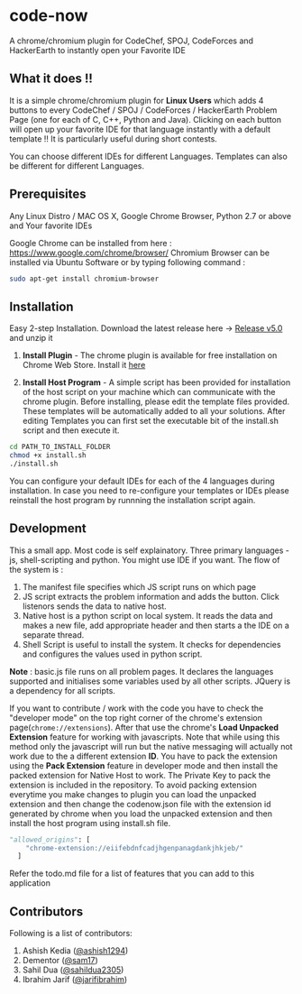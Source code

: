 code-now
========

A chrome/chromium plugin for CodeChef, SPOJ, CodeForces and HackerEarth to instantly open your Favorite IDE

What it does !!
---------------

It is a simple chrome/chromium plugin for **Linux Users** which adds 4 buttons to every CodeChef / SPOJ / CodeForces / HackerEarth Problem Page (one for each of C, C++, Python and Java).
Clicking on each button will open up your favorite IDE for that language instantly with a default template !! It is particularly useful during short contests.

You can choose different IDEs for different Languages. Templates can also be different for different Languages.


Prerequisites
-------------

Any Linux Distro /  MAC OS X, Google Chrome Browser, Python 2.7 or above and Your favorite IDEs

Google Chrome can be installed from here : https://www.google.com/chrome/browser/
Chromium Browser can be installed via Ubuntu Software or by typing following command :
```sh
sudo apt-get install chromium-browser
```


Installation
------------

Easy 2-step Installation. Download the latest release here -> [Release v5.0](https://github.com/ashish1294/code-now-CodeChef/releases/download/v5/code-now-v5.0.zip) and unzip it

1. **Install Plugin** - The chrome plugin is available for free installation on Chrome Web Store. Install it [here](https://chrome.google.com/webstore/detail/code-now-for-codechef-spo/eiifebdnfcadjhgenpanagdankjhkjeb)

2. **Install Host Program** - A simple script has been provided for installation of the host script on your machine which can communicate with the chrome plugin. Before installing, please edit the template files provided. These templates will be automatically added to all your solutions. After editing Templates you can first set the executable bit of the install.sh script and then execute it.

```sh
cd PATH_TO_INSTALL_FOLDER
chmod +x install.sh
./install.sh
```

You can configure your default IDEs for each of the 4 languages during installation. In case you need to re-configure your templates or IDEs please reinstall the host program by runnning the installation script again.

Development
-----------

This a small app. Most code is self explainatory. Three primary languages - js, shell-scripting and python. You might use IDE if you want. The flow of the system is :

1. The manifest file specifies which JS script runs on which page
2. JS script extracts the problem information and adds the button. Click listenors sends the data to native host.
3. Native host is a python script on local system. It reads the data and makes a new file, add appropriate header and then starts a the IDE on a separate thread.
4. Shell Script is useful to install the system. It checks for dependencies and configures the values used in python script.

**Note** : basic.js file runs on all problem pages. It declares the languages supported and initialises some variables used by all other scripts. JQuery is a dependency for all scripts.

If you want to contribute / work with the code you have to check the "developer mode" on the top right corner of the chrome's extension page(`chrome://extensions`). After that use the chrome's **Load Unpacked Extension** feature for working with javascripts. Note that while using this method only the javascript will run but the native messaging will actually not work due to the a different extension **ID**. You have to pack the extension using the **Pack Extension** feature in developer mode and then install the packed extension for Native Host to work. The Private Key to pack the extension is included in the repository. To avoid packing extension everytime you make changes to plugin you can load the unpacked extension and then change the codenow.json file with the extension id generated by chrome when you load the unpacked extension and then install the host program using install.sh file.

```python
"allowed_origins": [
    "chrome-extension://eiifebdnfcadjhgenpanagdankjhkjeb/"
  ]
```

Refer the todo.md file for a list of features that you can add to this application

Contributors
------------

Following is a list of contributors:

1. Ashish Kedia ([@ashish1294](https://github.com/ashish1294))
2. Dementor ([@sam17](https://github.com/sam17))
3. Sahil Dua ([@sahildua2305](https://github.com/sahildua2305))
4. Ibrahim Jarif ([@jarifibrahim](https://github.com/jarifibrahim))
